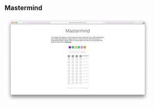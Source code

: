 ## Mastermind

![screenshot](https://raw.githubusercontent.com/Kallirroi/mastermind/master/public/mastermind.png)
